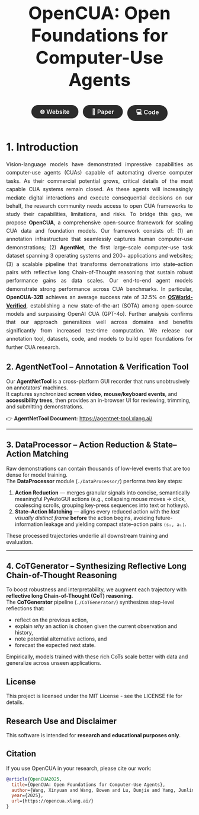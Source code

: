 
<h1 style="
  font-family:-apple-system,BlinkMacSystemFont,'Segoe UI',Helvetica,Arial,sans-serif;
  font-size:48px;
  font-weight:700;
  line-height:1.25;
  text-align:center;
  margin:0 0 24px;">
  OpenCUA: Open Foundations for <br> Computer-Use Agents
</h1>

<div style="
  display:flex;
  justify-content:center;
  gap:12px;
  flex-wrap:wrap;
  margin-bottom:28px;">
  
  <a href="https://opencua.xlang.ai/" style="
     display:inline-block;
     padding:8px 24px;
     background:#2b2b2b;
     color:#ffffff;
     border-radius:36px;
     text-decoration:none;
     font-weight:600;
     font-size:16px;">
    🌐 Website
  </a>

  <a href="https://github.com/XinyuanWangCS/OpenCUA-Website/blob/main/static/pdf/OpenCUA_arxiv.pdf" style="
     display:inline-block;
     padding:8px 24px;
     background:#2b2b2b;
     color:#ffffff;
     border-radius:36px;
     text-decoration:none;
     font-weight:600;
     font-size:16px;">
    📝 Paper
  </a>

  <a href="https://github.com/xlang-ai/OpenCUA" style="
     display:inline-block;
     padding:8px 24px;
     background:#2b2b2b;
     color:#ffffff;
     border-radius:36px;
     text-decoration:none;
     font-weight:600;
     font-size:16px;">
    💻 Code
  </a>
</div>

<div style="max-width:900px;margin:0 auto;">


# 1. Introduction
<div style="
  max-width: 880px;              /* 可按需调节整体宽度 */
  margin: 0 auto;               /* 居中容器 */
  text-align: justify;          /* 关键：两端对齐 */
  text-justify: inter-word;     /* 优化英文对齐效果 */
  line-height: 1.6;">
  
Vision-language models have demonstrated impressive capabilities as computer-use agents (CUAs) capable of automating diverse computer tasks. 
As their commercial potential grows, critical details of the most capable CUA systems remain closed. As these agents will increasingly mediate digital interactions and execute consequential decisions on our behalf, 
the research community needs access to open CUA frameworks to study their capabilities, limitations, and risks. 
To bridge this gap, we propose <b>OpenCUA</b>, a comprehensive open-source framework for scaling CUA data and foundation models. 
Our framework consists of: (1) an annotation infrastructure that seamlessly captures human computer-use demonstrations; 
(2) <b>AgentNet</b>, the first large-scale computer-use task dataset spanning 3 operating systems and 200+ applications and websites; 
(3) a scalable pipeline that transforms demonstrations into state–action pairs with reflective long Chain-of-Thought reasoning that sustain robust performance gains as data scales. 
Our end-to-end agent models demonstrate strong performance across CUA benchmarks. In particular, <b>OpenCUA-32B</b> achieves an average success rate of 32.5% on **[OSWorld-Verified](https://os-world.github.io/)**, 
establishing a new state-of-the-art (SOTA) among open-source models and surpassing OpenAI CUA (GPT-4o). 
Further analysis confirms that our approach generalizes well across domains and benefits significantly from increased test-time computation. 
We release our annotation tool, datasets, code, and models to build open foundations for further CUA research.
</div>

## 2. AgentNetTool – Annotation & Verification Tool
Our **AgentNetTool** is a cross-platform GUI recorder that runs unobtrusively on annotators’ machines.  
It captures synchronized **screen video**, **mouse/keyboard events**, and **accessibility trees**, then provides an in-browser UI for reviewing, trimming, and submitting demonstrations.  

👉 **AgentNetTool Document:** <https://agentnet-tool.xlang.ai/>

---

## 3. DataProcessor – Action Reduction & State–Action Matching
Raw demonstrations can contain thousands of low-level events that are too dense for model training.  
The **DataProcessor** module (`./DataProcessor/`) performs two key steps:

1. **Action Reduction** — merges granular signals into concise, semantically meaningful PyAutoGUI actions (e.g., collapsing mouse moves → click, coalescing scrolls, grouping key-press sequences into text or hotkeys).  
2. **State–Action Matching** — aligns every reduced action with the *last visually distinct frame* **before** the action begins, avoiding future-information leakage and yielding compact state–action pairs `⟨sᵢ, aᵢ⟩`.

These processed trajectories underlie all downstream training and evaluation.

---

## 4. CoTGenerator – Synthesizing Reflective Long Chain-of-Thought Reasoning
To boost robustness and interpretability, we augment each trajectory with **reflective long Chain-of-Thought (CoT) reasoning**.  
The **CoTGenerator** pipeline (`./CoTGenerator/`) synthesizes step-level reflections that:

* reflect on the previous action,
* explain *why* an action is chosen given the current observation and history,  
* note potential alternative actions, and  
* forecast the expected next state.

Empirically, models trained with these rich CoTs scale better with data and generalize across unseen applications.


## License

This project is licensed under the MIT License - see the LICENSE file for details.

## Research Use and Disclaimer

This software is intended for **research and educational purposes only**. 

## Citation

If you use OpenCUA in your research, please cite our work:

```bibtex
@article{OpenCUA2025, 
  title={OpenCUA: Open Foundations for Computer-Use Agents}, 
  author={Wang, Xinyuan and Wang, Bowen and Lu, Dunjie and Yang, Junlin and Xie, Tianbao and Wang, Junli and Deng, Jiaqi and Guo, Xiaole and Xu, Yiheng and Wu, Chen Henry and Shen, Zhennan and Li, Zhuokai and Li, Ryan and Li, Xiaochuan and Chen, Junda and Zheng, Boyuan and Li, Peihang and Lei, Fangyu and Cao, Ruisheng and Fu, Yeqiao and Shin, Dongchan and Shin, Martin and Hu, Jiarui and Wang, Yuyan and Chen, Jixuan and Ye, Yuxiao and Zhang, Danyang and Wang, Yipu and Wang, Heng and Yang, Diyi and Zhong, Victor and Charles, Y. and Yang, Zhilin and Yu, Tao}, 
  year={2025}, 
  url={https://opencua.xlang.ai/} 
}
```

</div>